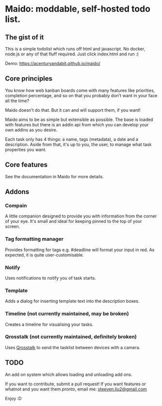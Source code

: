 # Maido: moddable, self-hosted todo list.

## The gist of it 
This is a simple todolist which runs off html and javascript. No docker, node.js or any of that fluff required. Just click index.html and run :)

Demo: https://acenturyandabit.github.io/maido/

## Core principles
You know how web kanban boards come with many features like priorities, completion percentage, and so on that you probably don't want in your face all the time?

Maido doesn't do that. But it can and will support them, if you want! 

Maido aims to be as simple but extensible as possible. The base is loaded with features but there is an addin api from which you can develop your own addins as you desire.

Each task only has 4 things: a name, tags (metadata), a date and a description. Aside from that, it's up to you, the user, to manage what task properties you want.

## Core features
See the documentation in Maido for more details.

## Addons 
### Compain
A little companion designed to provide you with information from the corner of your eye. It's small and ideal for keeping pinned to the top of your screen.
### Tag formatting manager
Provides formatting for tags e.g. #deadline will format your input in red. As expected, it is quite user-customisable.
### Notify
Uses notifications to notify you of task starts.
### Template
Adds a dialog for inserting template text into the description boxes.
### Timeline (not currently maintained, may be broken)
Creates a timeline for visualising your tasks.
### Qrosstalk (not currently maintained, definitely broken)
Uses [Qrosstalk](https://github.com/acenturyandabit/qrosstalk) to send the tasklist between devices with a camera.
## TODO
An add on system which allows loading and unloading add ons.

If you want to contribute, submit a pull request! If you want features or whatnot and you want them *pronto*, email me: steeven.liu2@gmail.com

Enjoy :D
